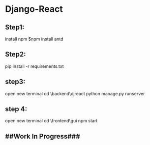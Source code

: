 # Django-React
## Step1:
 install npm
 $npm install antd
## Step2:
 pip install -r requirements.txt
## step3:
 open new terminal
 cd \backend\djreact
 python manage.py runserver
## step 4:
 open new terminal
 cd \frontend\gui
 npm start
<h2>##Work In Progress###</h2>

